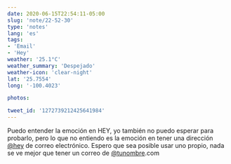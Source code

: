```yaml
---
date: 2020-06-15T22:54:11-05:00
slug: 'note/22-52-30'
type: 'notes'
lang: 'es'
tags:
- 'Email'
- 'Hey'
weather: '25.1°C'
weather_summary: 'Despejado'
weather-icon: 'clear-night'
lat: '25.7554'
long: '-100.4023'

photos:

tweet_id: '1272739212425641984'
---
```

Puedo entender la emoción en HEY, yo también no puedo esperar para probarlo, pero lo que no entiendo es la emoción en tener una dirección [@hey](https://twitter.com/@hey) de correo electrónico. Espero que sea posible usar uno propio, nada se ve mejor que tener un correo de [@tunombre](https://twitter.com/@tunombre).com  